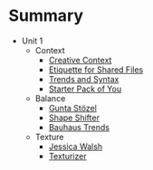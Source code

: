 # Summary

* Unit 1
  * Context
    * [Creative Context](/pages/lesson-1/creative-context.md)
    * [Etiquette for Shared Files](/pages/lesson-1/etiquette-for-shared-files.md)
    * [Trends and Syntax](/pages/lesson-1/trends-and-syntax.md)
    * [Starter Pack of You](/pages/lesson-1/starter-pack-of-you.md)
  * Balance
    * [Gunta Stözel](/pages/lesson-2/gunta-stözel.md)
    * [Shape Shifter](/pages/lesson-2/shape-shifter.md)
    * [Bauhaus Trends](/pages/lesson-2/bauhaus-trends.md)
  * Texture
    * [Jessica Walsh](/pages/lesson-3/jessica-walsh.md)
    * [Texturizer](/pages/lesson-3/texturizer.md)
  
  